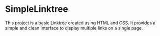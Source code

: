 # SimpleLinktree
This project is a basic Linktree created using HTML and CSS. It provides a simple and clean interface to display multiple links on a single page.
